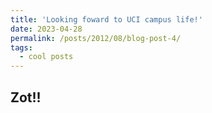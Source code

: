```yaml
---
title: 'Looking foward to UCI campus life!'
date: 2023-04-28
permalink: /posts/2012/08/blog-post-4/
tags:
  - cool posts
---
```


Zot!!
---
